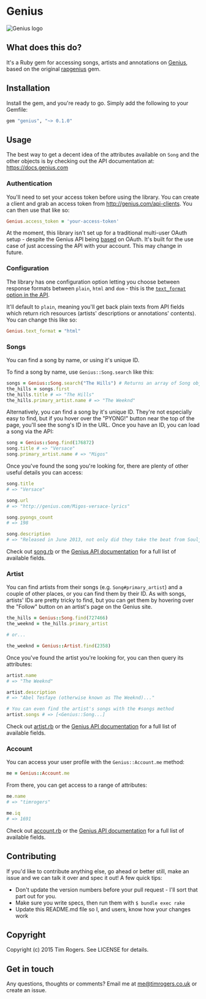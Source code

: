 # Genius

![Genius logo](http://assets.rapgenius.com/images/apple-touch-icon.png?1432674944)

## What does this do?

It's a Ruby gem for accessing songs, artists and annotations on
[Genius](http://genius.com), based on the original [rapgenius](https://github.com/timrogers/rapgenius) gem.

## Installation

Install the gem, and you're ready to go. Simply add the following to your Gemfile:

```ruby
gem "genius", "~> 0.1.0"
```

## Usage

The best way to get a decent idea of the attributes available on `Song` and
the other objects is by checking out the API documentation at:
https://docs.genius.com

### Authentication

You'll need to set your access token before using the library. You can create a client and grab an access token from
<http://genius.com/api-clients>. You can then use that like so:

``` ruby
Genius.access_token = 'your-access-token'
```

At the moment, this library isn't set up for a traditional multi-user OAuth setup - despite the Genius API being [based](https://docs.genius.com/#/authentication-h1) on OAuth. It's built for the use case of just accessing the API with your account. This may change in future.

### Configuration

The library has one configuration option letting you choose between response formats between `plain`, `html` and `dom` - this is the [`text_format` option in the API](https://docs.genius.com/#/response-format-h1).

It'll default to `plain`, meaning you'll get back plain texts from API fields which return rich resources (artists' descriptions or annotations' contents). You can change this like so:

```ruby
Genius.text_format = "html"
```

### Songs

You can find a song by name, or using it's unique ID.

To find a song by name, use `Genius::Song.search` like this:

```ruby
songs = Genius::Song.search("The Hills") # Returns an array of Song objects
the_hills = songs.first
the_hills.title # => "The Hills"
the_hills.primary_artist.name # => "The Weeknd"
```

Alternatively, you can find a song by it's unique ID. They're not especially easy to find, but if you hover over the "PYONG!" button near the top of the page, you'll see the song's ID in the URL. Once you have an ID, you can load a song via the API:

```ruby
song = Genius::Song.find(176872)
song.title # => "Versace"
song.primary_artist.name # => "Migos"
```

Once you've found the song you're looking for, there are plenty of other useful details you can access:

```ruby
song.title
# => "Versace"

song.url
# => "http://genius.com/Migos-versace-lyrics"

song.pyongs_count
# => 198

song.description
# => "Released in June 2013, not only did they take the beat from Soulja Boy’s OMG part 2 but they absolutely killed it."
```

Check out [song.rb](https://github.com/timrogers/genius/blob/master/lib/genius/song.rb) or the [Genius API documentation](https://docs.genius.com/#songs-h2) for a full list of available fields.

### Artist

You can find artists from their songs (e.g. `Song#primary_artist`) and a couple of other places, or you can find them by their ID. As with songs, artists' IDs are pretty tricky to find, but you can get them by hovering over the "Follow" button on an artist's page on the Genius site.

```ruby
the_hills = Genius::Song.find(727466)
the_weeknd = the_hills.primary_artist

# or...

the_weeknd = Genius::Artist.find(2358)
```

Once you've found the artist you're looking for, you can then query its attributes:

```ruby
artist.name
# => "The Weeknd"

artist.description
# => "Abel Tesfaye (otherwise known as The Weeknd)..."

# You can even find the artist's songs with the #songs method
artist.songs # => [<Genius::Song...]
```

Check out [artist.rb](https://github.com/timrogers/genius/blob/master/lib/genius/artist.rb) or the [Genius API documentation](https://docs.genius.com/#artists-h2) for a full list of available fields.

### Account

You can access your user profile with the `Genius::Account.me` method:

```ruby
me = Genius::Account.me
```

From there, you can get access to a range of attributes:

```ruby
me.name
# => "timrogers"

me.iq
# => 1691
```

Check out [account.rb](https://github.com/timrogers/genius/blob/master/lib/genius/account.rb) or the [Genius API documentation](https://docs.genius.com/#account-h2) for a full list of available fields.


## Contributing

If you'd like to contribute anything else, go ahead or better still, make an issue and we can talk it over and spec it out! A few quick tips:

* Don't update the version numbers before your pull request - I'll sort that part out for you.
* Make sure you write specs, then run them with `$ bundle exec rake`
* Update this README.md file so I, and users, know how your changes work

## Copyright

Copyright (c) 2015 Tim Rogers. See LICENSE for details.

## Get in touch

Any questions, thoughts or comments? Email me at <me@timrogers.co.uk> or create an issue.

